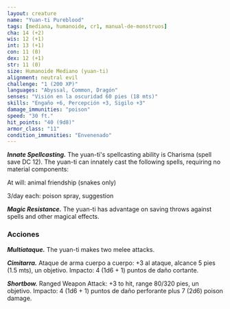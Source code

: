 ```yaml
---
layout: creature
name: "Yuan-ti Pureblood"
tags: [mediana, humanoide, cr1, manual-de-monstruos]
cha: 14 (+2)
wis: 12 (+1)
int: 13 (+1)
con: 11 (0)
dex: 12 (+1)
str: 11 (0)
size: Humanoide Mediano (yuan-ti)
alignment: neutral evil
challenge: "1 (200 XP)"
languages: "Abyssal, Common, Dragón"
senses: "Visión en la oscuridad 60 pies (18 mts)"
skills: "Engaño +6, Percepción +3, Sigilo +3"
damage_immunities: "poison"
speed: "30 ft."
hit_points: "40 (9d8)"
armor_class: "11"
condition_immunities: "Envenenado"
---
```


***Innate Spellcasting.*** The yuan-ti's spellcasting ability is Charisma (spell save DC 12). The yuan-ti can innately cast the following spells, requiring no material components:

At will: animal friendship (snakes only)

3/day each: poison spray, suggestion

***Magic Resistance.*** The yuan-ti has advantage on saving throws against spells and other magical effects.

### Acciones

***Multiataque.*** The yuan-ti makes two melee attacks.

***Cimitarra.*** Ataque de arma cuerpo a cuerpo: +3 al ataque, alcance 5 pies (1.5 mts), un objetivo. Impacto: 4 (1d6 + 1) puntos de daño cortante.

***Shortbow.*** Ranged Weapon Attack: +3 to hit, range 80/320 pies, un objetivo. Impacto: 4 (1d6 + 1) puntos de daño perforante plus 7 (2d6) poison damage.